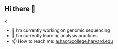 ## Hi there 👋

<
- 🔭 I’m currently working on genomic sequencing
- 🌱 I’m currently learning analysis practices
- 📫 How to reach me: ashao@college.harvard.edu
>

<!--
**annashao12/annashao12** is a ✨ _special_ ✨ repository because its `README.md` (this file) appears on your GitHub profile.

Here are some ideas to get you started:

- 🔭 I’m currently working on ...
- 🌱 I’m currently learning ...
- 👯 I’m looking to collaborate on ...
- 🤔 I’m looking for help with ...
- 💬 Ask me about ...
- 📫 How to reach me: ...
- 😄 Pronouns: ...
- ⚡ Fun fact: ...
-->
